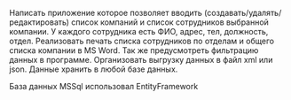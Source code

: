 Написать приложение которое позволяет вводить (создавать/удалять/редактировать) список компаний и список сотрудников выбранной компании. 
У каждого сотрудника есть ФИО, адрес, тел, должность, отдел. Реализовать печать списка сотрудников по отделам
и общего списка компании в MS Word. Так же предусмотреть фильтрацию данных в программе. Организовать выгрузку данных в 
файл xml или json.
Данные хранить в любой базе данных.

База данных MSSql использовал EntityFramework
